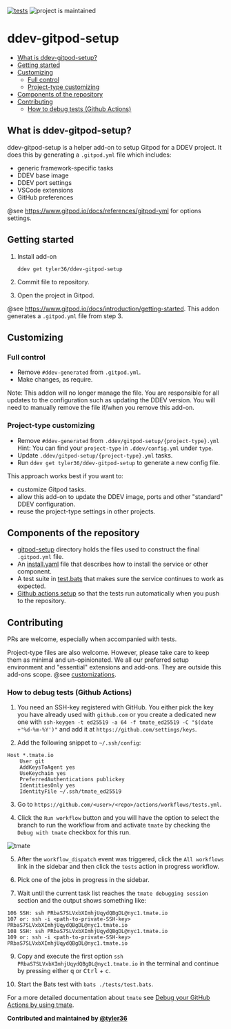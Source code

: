[![tests](https://github.com/ddev/ddev-gitpod-setup/actions/workflows/tests.yml/badge.svg)](https://github.com/ddev/ddev-gitpod-setup/actions/workflows/tests.yml) ![project is maintained](https://img.shields.io/maintenance/yes/2024.svg)

# ddev-gitpod-setup <!-- omit in toc -->

- [What is ddev-gitpod-setup?](#what-is-ddev-gitpod-setup)
- [Getting started](#getting-started)
- [Customizing](#customizing)
    - [Full control](#full-control)
    - [Project-type customizing](#project-type-customizing)
- [Components of the repository](#components-of-the-repository)
- [Contributing](#contributing)
    - [How to debug tests (Github Actions)](#how-to-debug-tests-github-actions)

## What is ddev-gitpod-setup?

ddev-gitpod-setup is a helper add-on to setup Gitpod for a DDEV project.
It does this by generating a `.gitpod.yml` file which includes:

- generic framework-specific tasks
- DDEV base image
- DDEV port settings
- VSCode extensions
- GitHub preferences

@see <https://www.gitpod.io/docs/references/gitpod-yml> for options settings.

## Getting started

1. Install add-on

    ```shell
    ddev get tyler36/ddev-gitpod-setup
    ```

2. Commit file to repository.
3. Open the project in Gitpod.

@see <https://www.gitpod.io/docs/introduction/getting-started>. This addon generates a `.gitpod.yml` file from step 3.

## Customizing

### Full control

- Remove `#ddev-generated` from `.gitpod.yml`.
- Make changes, as require.

Note: This addon will no longer manage the file.
You are responsible for all updates to the configuration such as updating the DDEV version.
You will need to manually remove the file if/when you remove this add-on.

### Project-type customizing

- Remove `#ddev-generated` from `.ddev/gitpod-setup/{project-type}.yml`
  Hint: You can find your `project-type` in `.ddev/config.yml` under `type`.
- Update `.ddev/gitpod-setup/{project-type}.yml` tasks.
- Run `ddev get tyler36/ddev-gitpod-setup` to generate a new config file.

This approach works best if you want to:

- customize Gitpod tasks.
- allow this add-on to update the DDEV image, ports and other "standard" DDEV configuration.
- reuse the project-type settings in other projects.

## Components of the repository

- [gitpod-setup](gitpod-setup/) directory holds the files used to construct the final `.gitpod.yml` file.
- An [install.yaml](install.yaml) file that describes how to install the service or other component.
- A test suite in [test.bats](tests/test.bats) that makes sure the service continues to work as expected.
- [Github actions setup](.github/workflows/tests.yml) so that the tests run automatically when you push to the repository.

## Contributing

PRs are welcome, especially when accompanied with tests.

Project-type files are also welcome. However, please take care to keep them as minimal and un-opinionated.
We all our preferred setup environment and "essential" extensions and add-ons. They are outside this add-ons scope. @see [customizations](#customizing).

### How to debug tests (Github Actions)

1. You need an SSH-key registered with GitHub. You either pick the key you have already used with `github.com` or you create a dedicated new one with `ssh-keygen -t ed25519 -a 64 -f tmate_ed25519 -C "$(date +'%d-%m-%Y')"` and add it at `https://github.com/settings/keys`.

2. Add the following snippet to `~/.ssh/config`:

```config
Host *.tmate.io
    User git
    AddKeysToAgent yes
    UseKeychain yes
    PreferredAuthentications publickey
    IdentitiesOnly yes
    IdentityFile ~/.ssh/tmate_ed25519
```

3. Go to `https://github.com/<user>/<repo>/actions/workflows/tests.yml`.

4. Click the `Run workflow` button and you will have the option to select the branch to run the workflow from and activate `tmate` by checking the `Debug with tmate` checkbox for this run.

![tmate](images/gh-tmate.jpg)

5. After the `workflow_dispatch` event was triggered, click the `All workflows` link in the sidebar and then click the `tests` action in progress workflow.

7. Pick one of the jobs in progress in the sidebar.

8. Wait until the current task list reaches the `tmate debugging session` section and the output shows something like:

```
106 SSH: ssh PRbaS7SLVxbXImhjUqydQBgDL@nyc1.tmate.io
107 or: ssh -i <path-to-private-SSH-key> PRbaS7SLVxbXImhjUqydQBgDL@nyc1.tmate.io
108 SSH: ssh PRbaS7SLVxbXImhjUqydQBgDL@nyc1.tmate.io
109 or: ssh -i <path-to-private-SSH-key> PRbaS7SLVxbXImhjUqydQBgDL@nyc1.tmate.io
```

9. Copy and execute the first option `ssh PRbaS7SLVxbXImhjUqydQBgDL@nyc1.tmate.io` in the terminal and continue by pressing either <kbd>q</kbd> or <kbd>Ctrl</kbd> + <kbd>c</kbd>.

10. Start the Bats test with `bats ./tests/test.bats`.

For a more detailed documentation about `tmate` see [Debug your GitHub Actions by using tmate](https://mxschmitt.github.io/action-tmate/).

**Contributed and maintained by [@tyler36](https://github.com/tyler36)**
